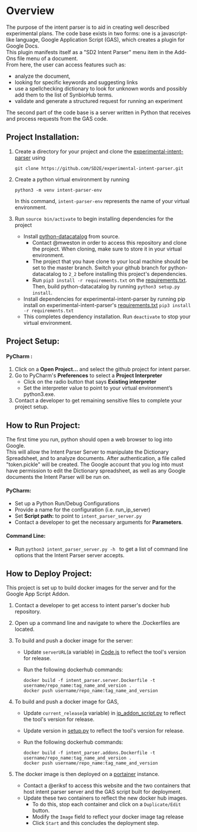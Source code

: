 # Overview

The purpose of the intent parser is to aid in creating well described experimental plans.
The code base exists in two forms: one is a javascript-like language, Google Application Script (GAS), which creates a plugin for Google Docs.  
This plugin manifests itself as a "SD2 Intent Parser" menu item in the Add-Ons file menu of a document.  
From here, the user can access features such as:
- analyze the document, 
- looking for specific keywords and suggesting links  
- use a spellchecking dictionary to look for unknown words and possibly add them to the list of SynbioHub terms.
- validate and generate a structured request for running an experiment
  
The second part of the code base is a server written in Python that receives and process requests from the GAS code.  

## <a name="proj-install-block">Project Installation</a>:
1. Create a directory for your project and clone the [experimental-intent-parser](https://github.com/SD2E/experimental-intent-parser) using 

	`git clone https://github.com/SD2E/experimental-intent-parser.git`

2. Create a python virtual environment by running 

	`python3 -m venv intent-parser-env`

	In this command, `intent-parser-env` represents the name of your virtual environment.

3. Run `source bin/activate` to begin installing dependencies for the project
    - Install [python-datacatalog](https://gitlab.sd2e.org/sd2program/python-datacataloghttps://github.com/SD2E/python-datacatalog/tree/2_2) from source. 
        * Contact @mweston in order to access this repository and clone the project. When cloning, make sure to store it in your virtual environment.
        * The project that you have clone to your local machine should be set to the master branch. Switch your github branch for python-datacatalog to `2_2` before installing this project's dependencies. 
        * Run `pip3 install -r requirements.txt` on the [requirements.txt](https://gitlab.sd2e.org/sd2program/python-datacatalog/blob/master/requirements.txt). 
          Then, build python-datacatalog by running `python3 setup.py install`.
    - Install dependencies for experimental-intent-parser by running pip install on experimental-intent-parser's [requirements.txt](https://github.com/SD2E/experimental-intent-parser/blob/master/intent_parser/requirements.txt)
    ```pip3 install -r requirements.txt```
	- This completes dependency installation. Run ```deactivate``` to stop your virtual environment.

## <a name="proj-setup-block">Project Setup</a>:

#### <a name="pycharm-setup-block">PyCharm </a>:
1. Click on a **Open Project...** and select the github project for intent parser.
2. Go to PyCharm's **Preferences** to select a **Project Interpreter** 
    * Click on the radio button that says **Existing interpreter**
    * Set the interpreter value to point to your virtual environment’s python3.exe.  
5. Contact a developer to get remaining sensitive files to complete your project setup. 

## <a name="run-project-block">How to Run Project</a>:
The first time you run, python should open a web browser to log into Google.  
This will allow the Intent Parser Server to manipulate the Dictionary Spreadsheet, and to analyze documents.
After authentication, a file called "token.pickle" will be created.
The Google account that you log into must have permission to edit the Dictionary spreadsheet, as well as any Google documents the Intent Parser will be run on.

#### <a name="pycharm-run-block">PyCharm</a>:
- Set up a Python Run/Debug Configurations
- Provide a name for the configuration (i.e. run_ip_server)
- Set **Script path:** to point to `intent_parser_server.py`
- Contact a developer to get the necessary arguments for **Parameters**.

#### <a name="command-line-run-block">Command Line</a>:
- Run `python3 intent_parser_server.py -h ` to get a list of command line options that the Intent Parser server accepts. 


## <a name="proj-deploy-block">How to Deploy Project</a>:
This project is set up to build docker images for the server and for the Google App Script Addon.

1. Contact a developer to get access to intent parser's docker hub repository.  
2. Open up a command line and navigate to where the .Dockerfiles are located.
3. To build and push a docker image for the server:
    - Update `serverURL`(a variable) in [Code.js](https://github.com/SD2E/experimental-intent-parser/blob/master/intent_parser/addons/Code.js) to reflect the tool's version for release. 
    - Run the following dockerhub commands:
        
        ```
        docker build -f intent_parser.server.Dockerfile -t username/repo_name:tag_name_and_version .
        docker push username/repo_name:tag_name_and_version
        ```
4. To build and push a docker image for GAS, 
    - Update `current_release`(a variable) in [ip_addon_script.py](https://github.com/SD2E/experimental-intent-parser/blob/master/intent_parser/addons/ip_addon_script.py) to reflect the tool's version for release.
    - Update version in [setup.py](https://github.com/SD2E/experimental-intent-parser/blob/a0e3108888dfaa12e139dbb516a262dd63ddf271/intent_parser/setup.py#L5) to reflect the tool's version for release.
    - Run the following dockerhub commands:
    
        ```
        docker build -f intent_parser.addons.Dockerfile -t username/repo_name:tag_name_and_version .
        docker push username/repo_name:tag_name_and_version
        ```
   
5. The docker image is then deployed on a [portainer](https://admin.services-ec2-04.sd2e.org/#/auth) instance. 
    - Contact a @eriksf to access this website and the two containers that host intent parser server and the GAS script built for deployment.
    - Update these two containers to reflect the new docker hub images.
        * To do this, stop each container and click on a `Duplicate/Edit` button.
        * Modify the `Image` field to reflect your docker image tag release
        * Click `Start` and this concludes the deployment step.
   